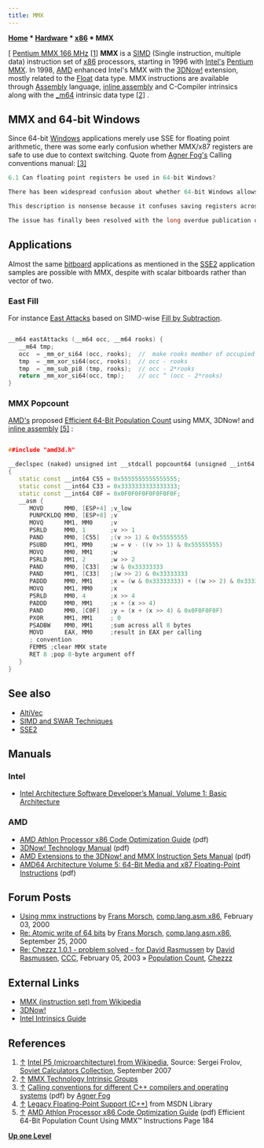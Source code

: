 ```yaml
---
title: MMX
---
```

**[Home](Home "Home") \* [Hardware](Hardware "Hardware") \* [x86](X86 "X86") \* MMX**



[ [Pentium MMX 166 MHz](https://en.wikipedia.org/wiki/Intel_P5_%28microarchitecture%29) <a id="cite-note-1" href="#cite-ref-1">[1]</a>
**MMX** is a [SIMD](SIMD_and_SWAR_Techniques "SIMD and SWAR Techniques") (Single instruction, multiple data) instruction set of [x86](X86 "X86") processors, starting in 1996 with [Intel's](Intel "Intel") [Pentium MMX](https://en.wikipedia.org/wiki/Intel_P5_%28microarchitecture%29). In 1998, [AMD](AMD "AMD") enhanced Intel's MMX with the [3DNow!](https://en.wikipedia.org/wiki/3DNow) extension, mostly related to the [Float](Float "Float") data type. MMX instructions are available through [Assembly](Assembly "Assembly") language, [inline assembly](Assembly#InlineAssembly "Assembly") and C-Compiler intrinsics along with the [\_m64](http://msdn.microsoft.com/en-us/library/08x3t697%28v=VS.100%29.aspx) intrinsic data type <a id="cite-note-2" href="#cite-ref-2">[2]</a> . 



## MMX and 64-bit Windows


Since 64-bit [Windows](Windows "Windows") applications merely use SSE for floating point arithmetic, there was some early confusion whether MMX/x87 registers are safe to use due to context switching. Quote from [Agner Fog's](http://www.agner.org/) Calling conventions manual: <a id="cite-note-3" href="#cite-ref-3">[3]</a>




```C++
6.1 Can floating point registers be used in 64-bit Windows?

```


```C++
There has been widespread confusion about whether 64-bit Windows allows the use of the floating point registers ST(0)-ST(7) and the MM0 - MM7 registers that are aliased upon these. One early technical document found at Microsoft's website says x87/MMX registers are unavailable to Native Windows64 applications" (Rich Brunner: Technical Details Of Microsoft® Windows® For The AMD64 Platform, Dec. 2003). An AMD document says: "64-bit Microsoft Windows does not strongly support MMX and 3Dnow! instruction sets in the 64-bit native mode" (Porting and Optimizing Multimedia Codecs for AMD64 architecture on Microsoft® Windows®, July 21, 2004). A document in Microsoft's MSDN says: "A caller must also handle the following issues when calling a callee: [...] Legacy Floating-Point Support: The MMX and floating-point stack registers (MM0-MM7/ST0-ST7) are volatile. That is, these legacy floating-point stack registers do not have their state preserved across context switches" (MSDN: Kernel-Mode Driver Architecture: Windows DDK: Other Calling Convention Process Issues. Preliminary, June 14, 2004; February 18, 2005).

```


```C++
This description is nonsense because it confuses saving registers across function calls and saving registers across context switches. Some versions of the Microsoft assembler ml64 (e.g. v. 8.00.40310) gives the following message when attempts are made to use floating point registers in 64 bit mode: "error A2222: x87 and MMX instructions disallowed; legacy  FP state not saved in Win64". However, a public discussion forum quotes the following answers from Microsoft engineers regarding this issue: "From: Program Manager in Visual C++ Group, Sent: Thursday, May 26, 2005 10:38 AM. It does preserve the state. It's the DDK page that has stale information, which I've requested it to be changed. Let them know that the OS does preserve state of x87 and MMX registers on context switches." and "From: Software Engineer in Windows Kernel Group, Sent: Thursday, May 26, 2005 11:06 AM. For user threads the state of legacy floating point is preserved at context switch. But it is not true for kernel threads. [Kernel mode](https://en.wikipedia.org/wiki/Kernel_mode#Supervisor_mode) drivers can not use legacy floating point instructions."

```


```C++
The issue has finally been resolved with the long overdue publication of a more detailed ABI for x64 Windows in the form of a document entitled "x64 Software Conventions", well hidden in the bin directory (not the help directory) of some compiler packages. This document says: "The MMX and floating-point stack registers (MM0-MM7/ST0-ST7) are preserved across context switches. There is no explicit calling convention for these registers. The use of these registers is strictly prohibited in kernel mode code." The same text has later appeared at the [Microsoft](Microsoft "Microsoft") website <a id="cite-note-4" href="#cite-ref-4">[4]</a>.

```

## Applications


Almost the same [bitboard](Bitboards "Bitboards") applications as mentioned in the [SSE2](SSE2 "SSE2") application samples are possible with MMX, despite with scalar bitboards rather than vector of two.



### East Fill


For instance [East Attacks](SSE2#EastAttacks "SSE2") based on SIMD-wise [Fill by Subtraction](Fill_by_Subtraction "Fill by Subtraction").




```C++

__m64 eastAttacks (__m64 occ, __m64 rooks) {
   __m64 tmp;
   occ  = _mm_or_si64 (occ, rooks);  //  make rooks member of occupied
   tmp  = _mm_xor_si64(occ, rooks);  // occ - rooks
   tmp  = _mm_sub_pi8 (tmp, rooks);  // occ - 2*rooks
   return _mm_xor_si64(occ, tmp);    // occ ^ (occ - 2*rooks)
}

```





### MMX Popcount


[AMD's](AMD "AMD") proposed [Efficient 64-Bit Population Count](Population_Count "Population Count") using MMX, 3DNow! and [inline assembly](Assembly#InlineAssembly "Assembly") <a id="cite-note-5" href="#cite-ref-5">[5]</a> :




```C++

##include "amd3d.h"

__declspec (naked) unsigned int __stdcall popcount64 (unsigned __int64 v)
{
   static const __int64 C55 = 0x5555555555555555;
   static const __int64 C33 = 0x3333333333333333;
   static const __int64 C0F = 0x0F0F0F0F0F0F0F0F;
   __asm {
      MOVD      MM0, [ESP+4] ;v_low
      PUNPCKLDQ MM0, [ESP+8] ;v
      MOVQ      MM1, MM0     ;v
      PSRLD     MM0, 1       ;v >> 1
      PAND      MM0, [C55]   ;(v >> 1) & 0x55555555
      PSUBD     MM1, MM0     ;w = v - ((v >> 1) & 0x55555555)
      MOVQ      MM0, MM1     ;w
      PSRLD     MM1, 2       ;w >> 2
      PAND      MM0, [C33]   ;w & 0x33333333
      PAND      MM1, [C33]   ;(w >> 2) & 0x33333333
      PADDD     MM0, MM1     ;x = (w & 0x33333333) + ((w >> 2) & 0x33333333)
      MOVQ      MM1, MM0     ;x
      PSRLD     MM0, 4       ;x >> 4
      PADDD     MM0, MM1     ;x + (x >> 4)
      PAND      MM0, [C0F]   ;y = (x + (x >> 4) & 0x0F0F0F0F)
      PXOR      MM1, MM1     ; 0
      PSADBW    MM0, MM1     ;sum across all 8 bytes
      MOVD      EAX, MM0     ;result in EAX per calling
      ; convention
      FEMMS ;clear MMX state
      RET 8 ;pop 8-byte argument off
   }
}

```

## See also


* [AltiVec](AltiVec "AltiVec")
* [SIMD and SWAR Techniques](SIMD_and_SWAR_Techniques "SIMD and SWAR Techniques")
* [SSE2](SSE2 "SSE2")


## Manuals


### Intel


* [Intel Architecture Software Developer’s Manual, Volume 1: Basic Architecture](https://www.intel.com/content/www/us/en/architecture-and-technology/64-ia-32-architectures-software-developer-vol-1-manual.html)


### AMD


* [AMD Athlon Processor x86 Code Optimization Guide](http://www.ii.uib.no/~osvik/amd_opt/22007k.pdf) (pdf)
* [3DNow! Technology Manual](https://tams.informatik.uni-hamburg.de/lectures/2002ss/vorlesung/pc-technologie/docs/amd-3dnow.pdf) (pdf)
* [AMD Extensions to the 3DNow! and MMX Instruction Sets Manual](http://refspecs.linuxbase.org/AMD-extensions.pdf) (pdf)
* [AMD64 Architecture Volume 5: 64-Bit Media and x87 Floating-Point Instructions](https://support.amd.com/TechDocs/26569_APM_v5.pdf) (pdf)


## Forum Posts


* [Using mmx instructions](https://groups.google.com/group/comp.lang.asm.x86/browse_frm/thread/312f0fd0558723c2) by [Frans Morsch](Frans_Morsch "Frans Morsch"), [comp.lang.asm.x86](https://groups.google.com/group/comp.lang.asm.x86/topics), February 03, 2000
* [Re: Atomic write of 64 bits](https://groups.google.com/group/comp.lang.asm.x86/browse_frm/thread/ab55c5d57a3a1fd1) by [Frans Morsch](Frans_Morsch "Frans Morsch"), [comp.lang.asm.x86](https://groups.google.com/group/comp.lang.asm.x86/topics), September 25, 2000
* [Re: Chezzz 1.0.1 - problem solved - for David Rasmussen](https://www.stmintz.com/ccc/index.php?id=281989) by [David Rasmussen](David_Rasmussen "David Rasmussen"), [CCC](CCC "CCC"), February 05, 2003 » [Population Count](Population_Count "Population Count"), [Chezzz](Chezzz "Chezzz")


## External Links


* [MMX (instruction set) from Wikipedia](https://en.wikipedia.org/wiki/MMX_%28instruction_set%29)
* [3DNow!](https://en.wikipedia.org/wiki/3DNow!)
* [Intel Intrinsics Guide](http://software.intel.com/sites/landingpage/IntrinsicsGuide/)


## References


1. <a id="cite-ref-1" href="#cite-note-1">↑</a> [Intel P5 (microarchitecture) from Wikipedia](https://en.wikipedia.org/wiki/Intel_P5_%28microarchitecture%29), Source: Sergei Frolov, [Soviet Calculators Collection](http://www.leningrad.su/museum/), September 2007
2. <a id="cite-ref-2" href="#cite-note-2">↑</a> [MMX Technology Intrinsic Groups](http://msdn.microsoft.com/en-us/library/ccky3awe%28v=VS.100%29.aspx)
3. <a id="cite-ref-3" href="#cite-note-3">↑</a> [Calling conventions for different C++ compilers and operating systems](http://www.agner.org/optimize/calling_conventions.pdf) (pdf) by [Agner Fog](http://www.agner.org/)
4. <a id="cite-ref-4" href="#cite-note-4">↑</a> [Legacy Floating-Point Support (C++)](http://msdn.microsoft.com/en-us/library/a32tsf7t%28v=VS.100%29.aspx) from MSDN Library
5. <a id="cite-ref-5" href="#cite-note-5">↑</a> [AMD Athlon Processor x86 Code Optimization Guide](http://www.ii.uib.no/~osvik/amd_opt/22007k.pdf) (pdf) Efficient 64-Bit Population Count Using MMX™ Instructions Page 184

**[Up one Level](X86 "X86")**







 
